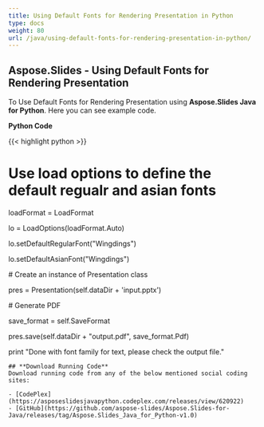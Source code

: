 ```yaml
---
title: Using Default Fonts for Rendering Presentation in Python
type: docs
weight: 80
url: /java/using-default-fonts-for-rendering-presentation-in-python/
---
```


## **Aspose.Slides - Using Default Fonts for Rendering Presentation**
To Use Default Fonts for Rendering Presentation using **Aspose.Slides Java for Python**. Here you can see example code.

**Python Code**

{{< highlight python >}}

 # Use load options to define the default regualr and asian fonts

loadFormat = LoadFormat

lo = LoadOptions(loadFormat.Auto)

lo.setDefaultRegularFont("Wingdings")

lo.setDefaultAsianFont("Wingdings")

\# Create an instance of Presentation class

pres = Presentation(self.dataDir + 'input.pptx')

\# Generate PDF

save_format = self.SaveFormat

pres.save(self.dataDir + "output.pdf", save_format.Pdf)

print "Done with font family for text, please check the output file."


```
## **Download Running Code**
Download running code from any of the below mentioned social coding sites:

- [CodePlex](https://asposeslidesjavapython.codeplex.com/releases/view/620922)
- [GitHub](https://github.com/aspose-slides/Aspose.Slides-for-Java/releases/tag/Aspose.Slides_Java_for_Python-v1.0)

